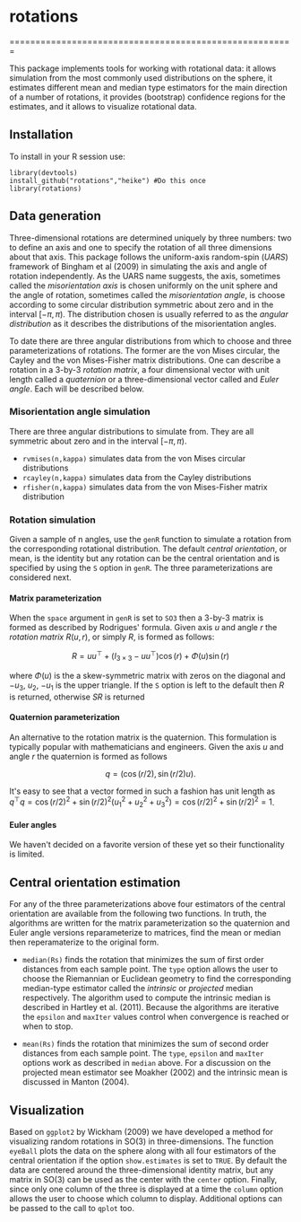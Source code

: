 # rotations
=======================================================

This package implements tools for working with rotational data: it allows simulation from the most commonly used distributions on the sphere, it estimates different mean and median type estimators for the main direction of a number of rotations, it provides (bootstrap) confidence regions for the estimates, and it allows to visualize rotational data.

## Installation

To install in your R session use:
```
library(devtools)
install_github("rotations","heike") #Do this once
library(rotations)
```
## Data generation

Three-dimensional rotations are determined uniquely by three numbers: two to define an axis and one to specify the rotation of all three dimensions about that axis.  This package follows the uniform-axis random-spin (*UARS*) framework of Bingham et al (2009) in simulating the axis and angle of rotation independently.  As the UARS name suggests, the axis, sometimes called the *misorientation axis* is chosen uniformly on the unit sphere and the angle of rotation, sometimes called the *misorientation angle*, is choose according to some circular distribution symmetric about zero and in the interval $[-\pi,\pi)$.  The distribution chosen is usually referred to as the *angular distribution* as it describes the distributions of the misorientation angles.

To date there are three angular distributions from which to choose and three parameterizations of rotations.  The former are the von Mises circular, the Cayley and the von Mises-Fisher matrix distributions.  One can describe a rotation in a 3-by-3 *rotation matrix*, a four dimensional vector with unit length called a *quaternion* or a three-dimensional vector called and *Euler angle*.  Each will be described below. 

### Misorientation angle simulation
There are three angular distributions to simulate from.  They are all symmetric about zero and in the interval $[-\pi,\pi)$.

* `rvmises(n,kappa)` simulates data from the von Mises circular distributions
* `rcayley(n,kappa)` simulates data from the Cayley distributions
* `rfisher(n,kappa)` simulates data from the von Mises-Fisher matrix distribution

### Rotation simulation
Given a sample of n angles, use the `genR` function to simulate a rotation from the corresponding rotational distribution.  The default *central orientation*, or mean, is the identity but any rotation can be the central orientation and is specified by using the `S` option in `genR`.  The three parameterizations are considered next.

#### Matrix parameterization
When the `space` argument in `genR` is set to `SO3` then a 3-by-3 matrix is formed as described by Rodrigues' formula.  Given axis $u$ and angle $r$ the *rotation matrix* $R(u,r)$, or simply $R$, is formed as follows:

$$R=uu^\top+(I_{3\times 3}-uu^\top)\cos(r)+\Phi(u)\sin(r)$$

where $\Phi(u)$ is the a skew-symmetric matrix with zeros on the diagonal and $-u_3$, $u_2$, $-u_1$ is the upper triangle.  If the `S` option is left to the default then $R$ is returned, otherwise $SR$ is returned

#### Quaternion parameterization
An alternative to the rotation matrix is the quaternion.  This formulation is typically popular with mathematicians and engineers.  Given the axis $u$ and angle $r$ the quaternion is formed as follows

$$q=(\cos(r/2),\sin(r/2)u).$$

It's easy to see that a vector formed in such a fashion has unit length as $q^\top q=\cos(r/2)^2+\sin(r/2)^2(u_1^2+u_2^2+u_3^2)=\cos(r/2)^2+\sin(r/2)^2=1$.

#### Euler angles
We haven't decided on a favorite version of these yet so their functionality is limited.

## Central orientation estimation
For any of the three parameterizations above four estimators of the central orientation are available from the following two functions.  In truth, the algorithms are written for the matrix parameterization so the quaternion and Euler angle versions reparameterize to matrices, find the mean or median then reperamaterize to the original form.

* `median(Rs)` finds the rotation that minimizes the sum of first order distances from each sample point.  The `type` option allows the user to choose the Riemannian or Euclidean geometry to find the corresponding median-type estimator called the *intrinsic* or *projected* median respectively.  The algorithm used to compute the intrinsic median is described in Hartley et al. (2011).   Because the algorithms are iterative the `epsilon` and `maxIter` values control when convergence is reached or when to stop. 

* `mean(Rs)` finds the rotation that minimizes the sum of second order distances from each sample point.  The `type`, `epsilon` and `maxIter` options work as described in `median` above.  For a discussion on the projected mean estimator see Moakher (2002) and the intrinsic mean is discussed in Manton (2004).

## Visualization
Based on `ggplot2` by Wickham (2009) we have developed a method for visualizing random rotations in SO(3) in three-dimensions.  The function `eyeBall` plots the data on the sphere along with all four estimators of the central orientation if the option `show.estimates` is set to `TRUE`.  By default the data are centered around  the three-dimensional identity matrix, but any matrix in SO(3) can be used as the center with the `center` option.  Finally, since only one column of the three is displayed at a time the `column` option allows the user to choose which column to display.  Additional options can be passed to the call to `qplot` too.